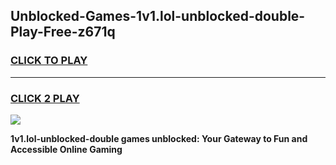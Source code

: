 
## Unblocked-Games-1v1.lol-unblocked-double-Play-Free-z671q
<h3>
<a href="https://premium76.site?title=1v1.lol-unblocked-double&ref=12A">CLICK TO PLAY</a></h3>
<hr>

<h3>
<a href="https://premium76.site?title=1v1.lol-unblocked-double&ref=12A">CLICK 2 PLAY</a>
  
</h3>

<a href="https://premium76.site?title=1v1.lol-unblocked-double&ref=12A"><img src="https://clearcache.store/games.png"></a>


**1v1.lol-unblocked-double games unblocked: Your Gateway to Fun and Accessible Online Gaming**

